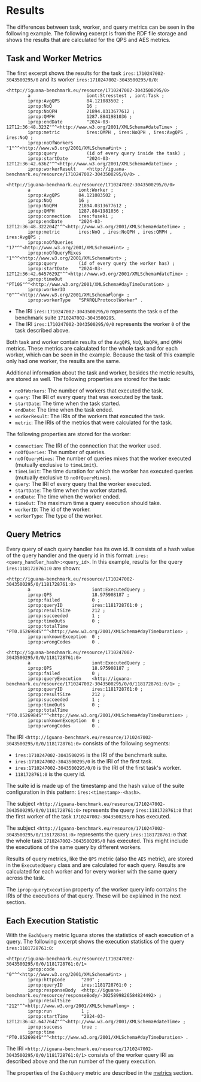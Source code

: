 # Results
The differences between task, worker, and query metrics can be seen in the following example.
The following excerpt is from the RDF file storage
and shows the results that are calculated for the QPS and AES metrics.


## Task and Worker Metrics
The first excerpt shows the results for the task `ires:1710247002-3043500295/0` and its worker
`ires:1710247002-3043500295/0/0`:

```turtle
<http://iguana-benchmark.eu/resource/1710247002-3043500295/0>
        a                     iont:Stresstest , iont:Task ;
        iprop:AvgQPS          84.121083502 ;
        iprop:NoQ             16 ;
        iprop:NoQPH           21894.0313677612 ;
        iprop:QMPH            1287.8841981036 ;
        iprop:endDate         "2024-03-12T12:36:48.323Z"^^<http://www.w3.org/2001/XMLSchema#dateTime> ;
        iprop:metric          ires:QMPH , ires:NoQPH , ires:AvgQPS , ires:NoQ ;
        iprop:noOfWorkers     "1"^^<http://www.w3.org/2001/XMLSchema#int> ;
        iprop:query           (id of every query inside the task) ;
        iprop:startDate       "2024-03-12T12:36:42.636Z"^^<http://www.w3.org/2001/XMLSchema#dateTime> ;
        iprop:workerResult    <http://iguana-benchmark.eu/resource/1710247002-3043500295/0/0> .

<http://iguana-benchmark.eu/resource/1710247002-3043500295/0/0>
        a                  iont:Worker ;
        iprop:AvgQPS       84.121083502 ;
        iprop:NoQ          16 ;
        iprop:NoQPH        21894.0313677612 ;
        iprop:QMPH         1287.8841981036 ;
        iprop:connection   ires:fuseki ;
        iprop:endDate      "2024-03-12T12:36:48.322204Z"^^<http://www.w3.org/2001/XMLSchema#dateTime> ;
        iprop:metric       ires:NoQ , ires:NoQPH , ires:QMPH , ires:AvgQPS ;
        iprop:noOfQueries  "17"^^<http://www.w3.org/2001/XMLSchema#int> ;
        iprop:noOfQueryMixes  "1"^^<http://www.w3.org/2001/XMLSchema#int> ;
        iprop:query        (id of every query the worker has) ;
        iprop:startDate    "2024-03-12T12:36:42.6457629Z"^^<http://www.w3.org/2001/XMLSchema#dateTime> ;
        iprop:timeOut      "PT10S"^^<http://www.w3.org/2001/XMLSchema#dayTimeDuration> ;
        iprop:workerID     "0"^^<http://www.w3.org/2001/XMLSchema#long> ;
        iprop:workerType   "SPARQLProtocolWorker" .
```

- The IRI `ires:1710247002-3043500295/0` represents the task `0` of the benchmark suite `1710247002-3043500295`.
- The IRI `ires:1710247002-3043500295/0/0` represents the worker `0` of the task described above.

Both task and worker contain results of the `AvgQPS`, `NoQ`, `NoQPH`, and `QMPH` metrics.
These metrics are calculated for the whole task and for each worker, which can be seen in the example.
Because the task of this example only had one worker, the results are the same.

Additional information about the task and worker, besides the metric results, are stored as well.
The following properties are stored for the task:
- `noOfWorkers`: The number of workers that executed the task.
- `query`: The IRI of every query that was executed by the task.
- `startDate`: The time when the task started.
- `endDate`: The time when the task ended.
- `workerResult`: The IRIs of the workers that executed the task.
- `metric`: The IRIs of the metrics that were calculated for the task.

The following properties are stored for the worker:
- `connection`: The IRI of the connection that the worker used.
- `noOfQueries`: The number of queries.
- `noOfQueryMixes`: The number of queries mixes that the worker executed (mutually exclusive to `timeLimit`).
- `timeLimit`: The time duration for which the worker has executed queries (mutually exclusive to `noOfQueryMixes`).
- `query`: The IRI of every query that the worker executed.
- `startDate`: The time when the worker started.
- `endDate`: The time when the worker ended.
- `timeOut`: The maximum time a query execution should take.
- `workerID`: The id of the worker.
- `workerType`: The type of the worker.

## Query Metrics
Every query of each query handler has its own id.
It consists of a hash value of the query handler and the query id in this format:
`ires:<query_handler_hash>:<query_id>`.
In this example, results for the query `ires:1181728761:0` are shown:

```turtle
<http://iguana-benchmark.eu/resource/1710247002-3043500295/0/1181728761:0>
        a                       iont:ExecutedQuery ;
        iprop:QPS               18.975908187 ;
        iprop:failed            0 ;
        iprop:queryID           ires:1181728761:0 ;
        iprop:resultSize        212 ;
        iprop:succeeded         1 ;
        iprop:timeOuts          0 ;
        iprop:totalTime         "PT0.0526984S"^^<http://www.w3.org/2001/XMLSchema#dayTimeDuration> ;
        iprop:unknownException  0 ;
        iprop:wrongCodes        0 .

<http://iguana-benchmark.eu/resource/1710247002-3043500295/0/0/1181728761:0>
        a                       iont:ExecutedQuery ;
        iprop:QPS               18.975908187 ;
        iprop:failed            0 ;
        iprop:queryExecution    <http://iguana-benchmark.eu/resource/1710247002-3043500295/0/0/1181728761:0/1> ;
        iprop:queryID           ires:1181728761:0 ;
        iprop:resultSize        212 ;
        iprop:succeeded         1 ;
        iprop:timeOuts          0 ;
        iprop:totalTime         "PT0.0526984S"^^<http://www.w3.org/2001/XMLSchema#dayTimeDuration> ;
        iprop:unknownException  0 ;
        iprop:wrongCodes        0 .
```

The IRI `<http://iguana-benchmark.eu/resource/1710247002-3043500295/0/0/1181728761:0>` consists of the following
segments:
- `ires:1710247002-3043500295` is the IRI of the benchmark suite.
- `ires:1710247002-3043500295/0` is the IRI of the first task.
- `ires:1710247002-3043500295/0/0` is the IRI of the first task's worker.
- `1181728761:0` is the query id.

The suite id is made up of the timestamp and the hash value of the suite configuration in this pattern:
`ires:<timestamp>-<hash>`.

The subject `<http://iguana-benchmark.eu/resource/1710247002-3043500295/0/0/1181728761:0>` represents the query
`ires:1181728761:0` that the first worker of the task `1710247002-3043500295/0` has executed.

The subject `<http://iguana-benchmark.eu/resource/1710247002-3043500295/0/1181728761:0>` represents the query
`ires:1181728761:0` that the whole task `1710247002-3043500295/0` has executed.
This might include the executions of the same query by different workers.

Results of query metrics, like the `QPS` metric (also the `AES` metric),
are stored in the `ExecutedQuery` class and are calculated for each query.
Results are calculated for each worker and for every worker with the same query across the task.

The `iprop:queryExecution` property of the worker query info contains the IRIs of the executions of that query.
These will be explained in the next section.

## Each Execution Statistic

With the `EachQuery` metric Iguana stores the statistics of each execution of a query.
The following excerpt shows the execution statistics of the query `ires:1181728761:0`:

```turtle
<http://iguana-benchmark.eu/resource/1710247002-3043500295/0/0/1181728761:0/1>
        iprop:code          "0"^^<http://www.w3.org/2001/XMLSchema#int> ;
        iprop:httpCode      "200" ;
        iprop:queryID       ires:1181728761:0 ;
        iprop:responseBody  <http://iguana-benchmark.eu/resource/responseBody/-3025899826584824492> ;
        iprop:resultSize    "212"^^<http://www.w3.org/2001/XMLSchema#long> ;
        iprop:run           1 ;
        iprop:startTime     "2024-03-12T12:36:42.647764Z"^^<http://www.w3.org/2001/XMLSchema#dateTime> ;
        iprop:success       true ;
        iprop:time          "PT0.0526984S"^^<http://www.w3.org/2001/XMLSchema#dayTimeDuration> .
```

The IRI `<http://iguana-benchmark.eu/resource/1710247002-3043500295/0/0/1181728761:0/1>` consists of the worker
query IRI as described above and the run number of the query execution.

The properties of the `EachQuery` metric are described in the [metrics](./metrics.md) section.
